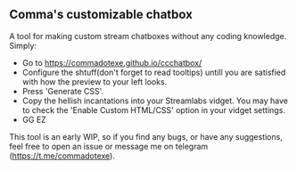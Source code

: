 ## Comma's customizable chatbox

A tool for making custom stream chatboxes without any coding knowledge.
Simply: 
* Go to https://commadotexe.github.io/ccchatbox/
* Configure the shtuff(don't forget to read tooltips) untill you are satisfied with how the preview to your left looks.
* Press 'Generate CSS'.
* Copy the hellish incantations into your Streamlabs vidget. You may have to check the 'Enable Custom HTML/CSS' option in your vidget settings.
* GG EZ

This tool is an early WIP, so if you find any bugs, or have any suggestions, feel free to open an issue or message me on telegram (https://t.me/commadotexe).
